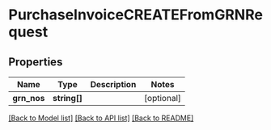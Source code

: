 # PurchaseInvoiceCREATEFromGRNRequest

## Properties
Name | Type | Description | Notes
------------ | ------------- | ------------- | -------------
**grn_nos** | **string[]** |  | [optional] 

[[Back to Model list]](../README.md#documentation-for-models) [[Back to API list]](../README.md#documentation-for-api-endpoints) [[Back to README]](../README.md)


